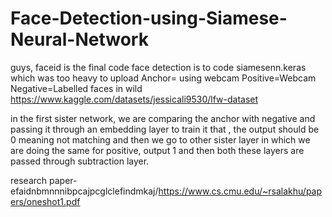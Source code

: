 # Face-Detection-using-Siamese-Neural-Network
guys, faceid is the final code face detection is to code siamesenn.keras which was too heavy to upload
Anchor= using webcam
Positive=Webcam
Negative=Labelled faces in wild
https://www.kaggle.com/datasets/jessicali9530/lfw-dataset

in the first sister network, we are comparing the anchor with negative and passing it through an embedding layer to train it that , the output should be 0 meaning not matching and then we go to other sister layer in which we are doing the same for positive, output 1 and then both these layers are passed through subtraction layer.

research paper-efaidnbmnnnibpcajpcglclefindmkaj/https://www.cs.cmu.edu/~rsalakhu/papers/oneshot1.pdf

